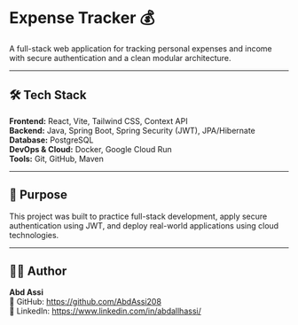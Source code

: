 # Expense Tracker 💰

A full-stack web application for tracking personal expenses and income with secure authentication and a clean modular architecture.

---

## 🛠️ Tech Stack
**Frontend:** React, Vite, Tailwind CSS, Context API  
**Backend:** Java, Spring Boot, Spring Security (JWT), JPA/Hibernate  
**Database:** PostgreSQL  
**DevOps & Cloud:** Docker, Google Cloud Run  
**Tools:** Git, GitHub, Maven

---

## 🎯 Purpose
This project was built to practice full-stack development, apply secure authentication using JWT, and deploy real-world applications using cloud technologies.

---

## 👨‍💻 Author
**Abd Assi**  
🔗 GitHub: https://github.com/AbdAssi208  
🔗 LinkedIn: https://www.linkedin.com/in/abdallhassi/
